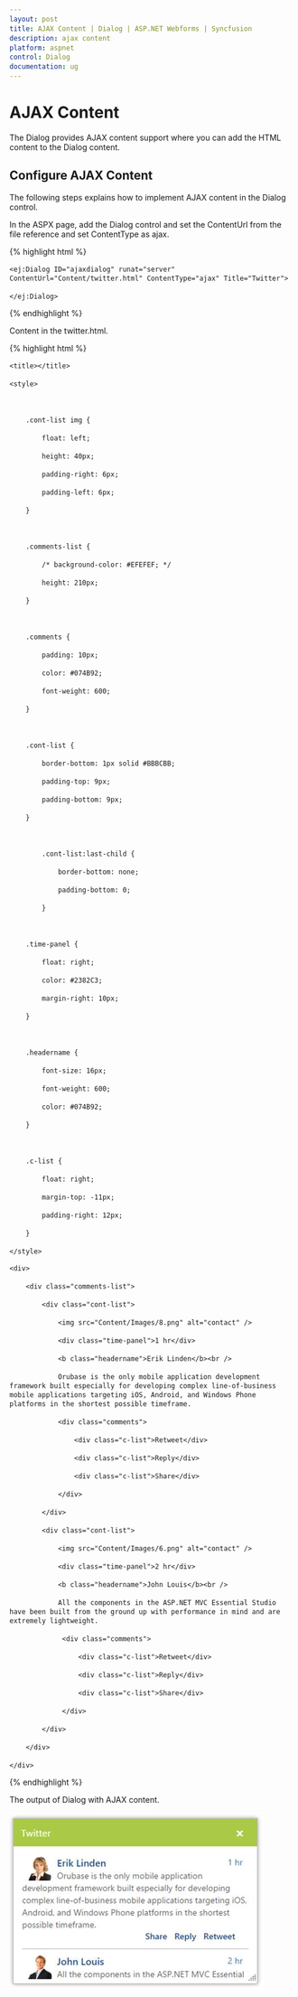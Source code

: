 ```yaml
---
layout: post
title: AJAX Content | Dialog | ASP.NET Webforms | Syncfusion
description: ajax content
platform: aspnet
control: Dialog
documentation: ug
---
```


# AJAX Content

The Dialog provides AJAX content support where you can add the HTML content to the Dialog content. 

## Configure AJAX Content

The following steps explains how to implement AJAX content in the Dialog control. 

In the ASPX page, add the Dialog control and set the ContentUrl from the file reference and set ContentType as ajax.

{% highlight html %}





    <ej:Dialog ID="ajaxdialog" runat="server" ContentUrl="Content/twitter.html" ContentType="ajax" Title="Twitter">        

    </ej:Dialog>





{% endhighlight %}



Content in the twitter.html.



{% highlight html %}



<!DOCTYPE html>

<html xmlns="http://www.w3.org/1999/xhtml">

<head>

    <title></title>

    <style>



        .cont-list img {

            float: left;

            height: 40px;

            padding-right: 6px;

            padding-left: 6px;

        }



        .comments-list {

            /* background-color: #EFEFEF; */

            height: 210px;

        }



        .comments {

            padding: 10px;

            color: #074B92;

            font-weight: 600;

        }



        .cont-list {

            border-bottom: 1px solid #BBBCBB;

            padding-top: 9px;

            padding-bottom: 9px;

        }



            .cont-list:last-child {

                border-bottom: none;

                padding-bottom: 0;

            }



        .time-panel {

            float: right;

            color: #2382C3;

            margin-right: 10px;

        }



        .headername {

            font-size: 16px;

            font-weight: 600;

            color: #074B92;

        }



        .c-list {

            float: right;

            margin-top: -11px;

            padding-right: 12px;

        }

    </style>

</head>

<body>

    <div>

        <div class="comments-list">

            <div class="cont-list">

                <img src="Content/Images/8.png" alt="contact" />

                <div class="time-panel">1 hr</div>

                <b class="headername">Erik Linden</b><br />

                Orubase is the only mobile application development framework built especially for developing complex line-of-business mobile applications targeting iOS, Android, and Windows Phone platforms in the shortest possible timeframe. 

                <div class="comments">

                    <div class="c-list">Retweet</div>

                    <div class="c-list">Reply</div>

                    <div class="c-list">Share</div>

                </div>

            </div>

            <div class="cont-list">

                <img src="Content/Images/6.png" alt="contact" />

                <div class="time-panel">2 hr</div>

                <b class="headername">John Louis</b><br />

                All the components in the ASP.NET MVC Essential Studio have been built from the ground up with performance in mind and are extremely lightweight.

                 <div class="comments">

                     <div class="c-list">Retweet</div>

                     <div class="c-list">Reply</div>

                     <div class="c-list">Share</div>

                 </div>

            </div>

        </div>

    </div>

</body>

</html>





{% endhighlight %}



The output of Dialog with AJAX content.

![](AJAX-Content_images/AJAX-Content_img1.png) 



